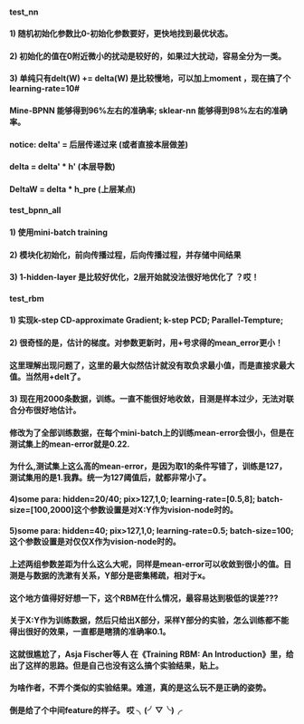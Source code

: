#### test_nn
#### 1) 随机初始化参数比0-初始化参数要好，更快地找到最优状态。
#### 2) 初始化的值在0附近微小的扰动是较好的，如果过大扰动，容易全分为一类。
#### 3) 单纯只有delt(W) += delta(W) 是比较慢地，可以加上moment ，现在搞了个learning-rate=10#
#### Mine-BPNN 能够得到96%左右的准确率; sklear-nn 能够得到98%左右的准确率。

#### notice: delta' = 后层传递过来  (或者直接本层做差)
####         delta  = delta' * h'   (本层导数)
####         DeltaW = delta * h_pre (上层某点)

#### test_bpnn_all
#### 1) 使用mini-batch training 
#### 2) 模块化初始化，前向传播过程，后向传播过程，并存储中间结果 
#### 3) 1-hidden-layer 是比较好优化，2层开始就没法很好地优化了 ？哎！



#### test_rbm
#### 1) 实现k-step CD-approximate Gradient; k-step PCD; Parallel-Tempture;
#### 2) 很奇怪的是，估计的梯度。对参数更新时，用+号求得的mean_error更小！
####    这里理解出现问题了，这里的最大似然估计就没有取负求最小值，而是直接求最大值。当然用+delt了。
#### 3) 现在用2000条数据，训练。一直不能很好地收敛，目测是样本过少，无法对联合分布很好地估计。
####    修改为了全部训练数据，在每个mini-batch上的训练mean-error会很小，但是在测试集上的mean-error就是0.22.
####    为什么,测试集上这么高的mean-error，是因为取1的条件写错了，训练是127，测试集用的是1.我靠。统一为127阈值后，就都非常小了。
#### 4)some para: hidden=20/40; pix>127,1,0; learning-rate=[0.5,8]; batch-size=[100,2000]这个参数设置是对X:Y作为vision-node时的。
#### 5)some para: hidden=40;    pix>127,1,0; learning-rate=0.5;     batch-size=100; 这个参数设置是对仅仅X作为vision-node时的。
####   上述两组参数差距为什么这么大呢，同样是mean-error可以收敛到很小的值。目测是与数据的洗漱有关系，Y部分是密集稀疏，相对于x。
####   这个地方值得好好想一下，这个RBM在什么情况，最容易达到极低的误差???


#### 关于X:Y作为训练数据，然后只给出X部分，采样Y部分的实验，怎么训练都不能得出很好的效果，一直都是瞎猜的准确率0.1。
#### 这就很尴尬了，Asja Fischer等人 在《Training RBM: An Introduction》里，给出了这样的思路。但是自己也没有这么搞个实验结果，贴上。
#### 为啥作者，不弄个类似的实验结果。难道，真的是这么玩不是正确的姿势。
#### 倒是给了个中间feature的样子。 哎 ╮(╯▽╰)╭

